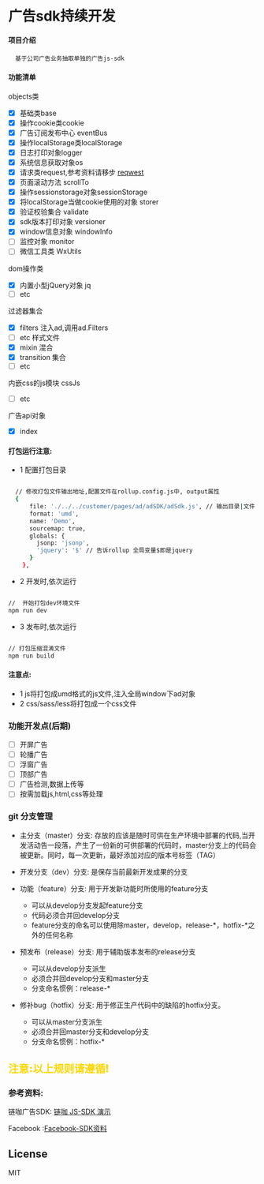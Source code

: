 # 广告sdk持续开发

#### 项目介绍

  ```text
    基于公司广告业务抽取单独的广告js-sdk
  ```

#### 功能清单
  objects类
  - [x] 基础类base
  - [x] 操作cookie类cookie
  - [x] 广告订阅发布中心 eventBus
  - [x] 操作localStorage类localStorage
  - [x] 日志打印对象logger
  - [x] 系统信息获取对象os
  - [x] 请求类request,参考资料请移步 <a href="https://github.com/ded/reqwest">reqwest</a>
  - [x] 页面滚动方法 scrollTo
  - [x] 操作sessionstorage对象sessionStorage
  - [x] 将localStorage当做cookie使用的对象 storer
  - [x] 验证校验集合 validate
  - [x] sdk版本打印对象 versioner
  - [x] window信息对象 windowInfo
  - [ ] 监控对象 monitor
  - [ ] 微信工具类 WxUtils

  dom操作类
  - [x] 内置小型jQuery对象 jq
  - [ ] etc

  过滤器集合
  - [x] filters 注入ad,调用ad.Filters
  - [ ] etc
  样式文件
  - [x] mixin 混合
  - [x] transition 集合
  - [ ] etc

  内嵌css的js模块 cssJs
  - [ ] etc

  广告api对象
  - [x] index


#### 打包运行注意:

- 1 配置打包目录

```bash

  // 修改打包文件输出地址,配置文件在rollup.config.js中, output属性
  {
      file: './../../customer/pages/ad/adSDK/adSdk.js', // 输出目录|文件
      format: 'umd',
      name: 'Demo',
      sourcemap: true,
      globals: {
        jsonp: 'jsonp',
        'jquery': '$' // 告诉rollup 全局变量$即是jquery
      }
    },

```

- 2 开发时,依次运行

```bash

//  开始打包dev环境文件
npm run dev

```
- 3 发布时,依次运行

```bash

// 打包压缩混淆文件
npm run build

```

#### 注意点:

- 1 js将打包成umd格式的js文件,注入全局window下ad对象
- 2 css/sass/less将打包成一个css文件

### 功能开发点(后期)
  - [ ] 开屏广告
  - [ ] 轮播广告
  - [ ] 浮窗广告
  - [ ] 顶部广告
  - [ ] 广告检测,数据上传等
  - [ ] 按需加载js,html,css等处理

### git 分支管理
* 主分支（master）分支: 存放的应该是随时可供在生产环境中部署的代码,当开发活动告一段落，产生了一份新的可供部署的代码时，master分支上的代码会被更新。同时，每一次更新，最好添加对应的版本号标签（TAG）

* 开发分支（dev）分支: 是保存当前最新开发成果的分支

* 功能（feature）分支: 用于开发新功能时所使用的feature分支
	- 可以从develop分支发起feature分支
	- 代码必须合并回develop分支
	-	feature分支的命名可以使用除master，develop，release-*，hotfix-*之外的任何名称

* 预发布（release）分支: 用于辅助版本发布的release分支
	-	可以从develop分支派生
	-	必须合并回develop分支和master分支
	-	分支命名惯例：release-*

* 修补bug（hotfix）分支: 用于修正生产代码中的缺陷的hotfix分支。
	-	可以从master分支派生
  -	必须合并回master分支和develop分支
  -	分支命名惯例：hotfix-*

## <span style="font-weight:bolder;color:gold;">注意:以上规则请遵循!</span>

### 参考资料:

  链咖广告SDK:  <a href="https://www.lianka.cn/JsSdk/">链咖 JS-SDK 演示</a>

  Facebook :<a href="https://developers.facebook.com/docs/javascript/quickstart">Facebook-SDK资料</a>

## License
MIT

